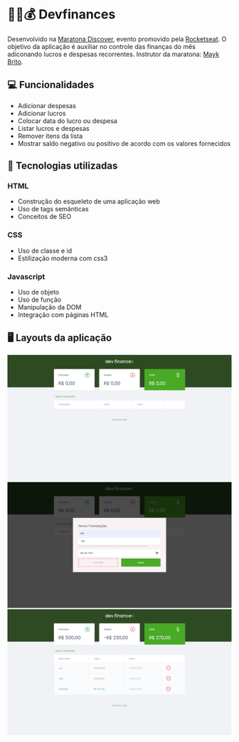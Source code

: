 # 👨‍💻💰 Devfinances
Desenvolvido na [Maratona Discover](https://maratonadiscover.rocketseat.com.br/inscricao), evento promovido pela [Rocketseat](https://rocketseat.com.br/).
O objetivo da aplicação é auxiliar no controle das finanças do mês adiconando lucros e despesas recorrentes.
Instrutor da maratona: [Mayk Brito](https://www.youtube.com/c/MaykBrito/featured).

## 💻 Funcionalidades
- Adicionar despesas
- Adicionar lucros
- Colocar data do lucro ou despesa
- Listar lucros e despesas
- Remover itens da lista
- Mostrar saldo negativo ou positivo de acordo com os valores fornecidos


## 🚀 Tecnologias utilizadas

### HTML
- Construção do esqueleto de uma aplicação web
- Uso de tags semânticas
- Conceitos de SEO

### CSS
- Uso de classe e id
- Estilização moderna com css3

### Javascript
- Uso de objeto
- Uso de função
- Manipulação da DOM
- Integração com páginas HTML

## 🖥️ Layouts da aplicação
![](/assets/print1.png)
![](/assets/print2.png)
![](/assets/print3.png)
